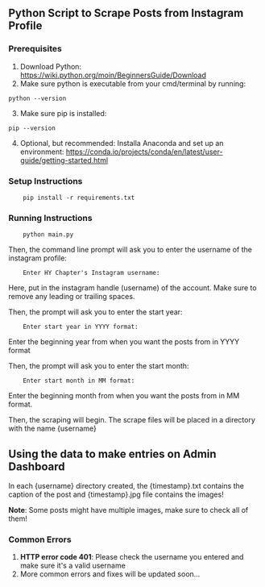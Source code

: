 ## Python Script to Scrape Posts from Instagram Profile

### Prerequisites

1. Download Python: https://wiki.python.org/moin/BeginnersGuide/Download
2. Make sure python is executable from your cmd/terminal by running:
```
python --version
```
3. Make sure pip is installed:
```
pip --version
```

4. Optional, but recommended: Installa Anaconda and set up an environment: https://conda.io/projects/conda/en/latest/user-guide/getting-started.html

### Setup Instructions

```
    pip install -r requirements.txt
```

### Running Instructions

```
    python main.py
```

Then, the command line prompt will ask you to enter the username of the instagram profile: 

```
    Enter HY Chapter's Instagram username:
```

Here, put in the instagram handle (username) of the account. Make sure to remove any leading or trailing spaces. 

Then, the prompt will ask you to enter the start year: 

```
    Enter start year in YYYY format:
```

Enter the beginning year from when you want the posts from in YYYY format

Then, the prompt will ask you to enter the start month: 

```
    Enter start month in MM format:
```

Enter the beginning month from when you want the posts from in MM format.

Then, the scraping will begin. The scrape files will be placed in a directory with the name {username}

## Using the data to make entries on Admin Dashboard

In each {username} directory created, the {timestamp}.txt contains the caption of the post and {timestamp}.jpg file contains the images! 

**Note**: Some posts might have multiple images, make sure to check all of them!

### Common Errors

1. **HTTP error code 401**: Please check the username you entered and make sure it's a valid username
2. More common errors and fixes will be updated soon...

